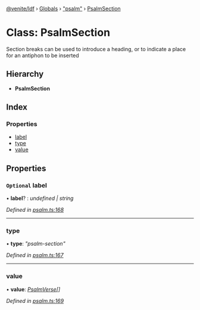 [@venite/ldf](../README.md) › [Globals](../globals.md) › ["psalm"](../modules/_psalm_.md) › [PsalmSection](_psalm_.psalmsection.md)

# Class: PsalmSection

Section breaks can be used to introduce a heading, or to indicate a place for an antiphon to be inserted

## Hierarchy

* **PsalmSection**

## Index

### Properties

* [label](_psalm_.psalmsection.md#optional-label)
* [type](_psalm_.psalmsection.md#type)
* [value](_psalm_.psalmsection.md#value)

## Properties

### `Optional` label

• **label**? : *undefined | string*

*Defined in [psalm.ts:168](https://github.com/gbj/venite/blob/4c7ddca2/ldf/src/psalm.ts#L168)*

___

###  type

• **type**: *"psalm-section"*

*Defined in [psalm.ts:167](https://github.com/gbj/venite/blob/4c7ddca2/ldf/src/psalm.ts#L167)*

___

###  value

• **value**: *[PsalmVerse](_psalm_.psalmverse.md)[]*

*Defined in [psalm.ts:169](https://github.com/gbj/venite/blob/4c7ddca2/ldf/src/psalm.ts#L169)*
